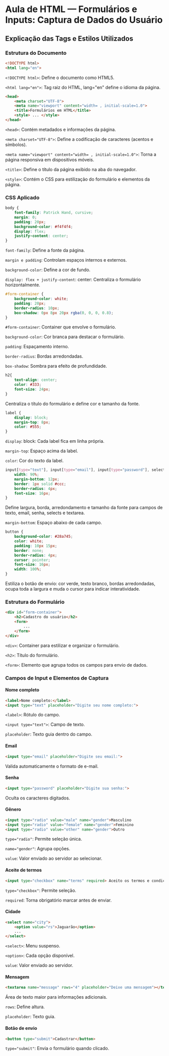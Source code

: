 # Aula de HTML — Formulários e Inputs: Captura de Dados do Usuário

## Explicação das Tags e Estilos Utilizados

### Estrutura do Documento

```html
<!DOCTYPE html>
<html lang="en">
```
``<!DOCTYPE html>``: Define o documento como HTML5.

``<html lang="en">``: Tag raiz do HTML, lang="en" define o idioma da página.

```HTML
<head>
    <meta charset="UTF-8">
    <meta name="viewport" content="width= , initial-scale=1.0">
    <title>Formulários em HTML</title>
    <style> ... </style>
</head>
```
``<head>``: Contém metadados e informações da página.

``<meta charset="UTF-8">``: Define a codificação de caracteres (acentos e símbolos).

``<meta name="viewport" content="width= , initial-scale=1.0">``: Torna a página responsiva em dispositivos móveis.

``<title>``: Define o título da página exibido na aba do navegador.

``<style>``: Contém o CSS para estilização do formulário e elementos da página.

### CSS Aplicado
```CSS
body {
    font-family: Patrick Hand, cursive;
    margin: 0;
    padding: 20px;
    background-color: #f4f4f4;
    display: flex;
    justify-content: center;
}
```
``font-family``: Define a fonte da página.

``margin e padding``: Controlam espaços internos e externos.

``background-color``: Define a cor de fundo.

``display: flex + justify-content``: center: Centraliza o formulário horizontalmente.

```css
#form-container {
    background-color: white;
    padding: 20px;
    border-radius: 10px;
    box-shadow: 0px 8px 20px rgba(0, 0, 0, 0.8);
}
```
``#form-container``: Container que envolve o formulário.

``background-color``: Cor branca para destacar o formulário.

``padding``: Espaçamento interno.

``border-radius``: Bordas arredondadas.

``box-shadow``: Sombra para efeito de profundidade.

```css
h2{
    text-align: center;
    color: #333;
    font-size: 24px;
}
```
Centraliza o título do formulário e define cor e tamanho da fonte.

```css
label {
    display: block;
    margin-top: 8px;
    color: #555;
}
```
``display``: block: Cada label fica em linha própria.

``margin-top``: Espaço acima da label.

``color``: Cor do texto da label.

```css
input[type="text"], input[type="email"], input[type="password"], select, textarea {
    width: 90%;
    margin-bottom: 12px;
    border: 1px solid #ccc;
    border-radius: 4px;
    font-size: 16px;
}
```
Define largura, borda, arredondamento e tamanho da fonte para campos de texto, email, senha, selects e textarea.

``margin-bottom``: Espaço abaixo de cada campo.

```css
button {
    background-color: #28a745;
    color: white;
    padding: 10px 15px;
    border: none;
    border-radius: 4px;
    cursor: pointer;
    font-size: 16px;
    width: 100%;
}
```
Estiliza o botão de envio: cor verde, texto branco, bordas arredondadas, ocupa toda a largura e muda o cursor para indicar interatividade.

### Estrutura do Formulário
```html
<div id="form-container">
    <h2>Cadastro do usuário</h2>
    <form>
        ...
    </form>
</div>
```

``<div>``: Container para estilizar e organizar o formulário.

``<h2>``: Título do formulário.

``<form>``: Elemento que agrupa todos os campos para envio de dados.

### Campos de Input e Elementos de Captura
#### Nome completo

```html
<label>Nome completo:</label>
<input type="text" placeholder="Digite seu nome completo:">
```
``<label>``: Rótulo do campo.

``<input type="text">``: Campo de texto.

``placeholder``: Texto guia dentro do campo.

#### Email

```html
<input type="email" placeholder="Digite seu email:">
```
Valida automaticamente o formato de e-mail.

#### Senha

```html
<input type="password" placeholder="Digite sua senha:">
```
Oculta os caracteres digitados.

#### Gênero

```html
<input type="radio" value="male" name="gender">Masculino
<input type="radio" value="female" name="gender">Feminino
<input type="radio" value="other" name="gender">Outro
```
``type="radio"``: Permite seleção única.

``name="gender"``: Agrupa opções.

``value``: Valor enviado ao servidor ao selecionar.

#### Aceite de termos

```html
<input type="checkbox" name="terms" required> Aceito os termos e condições
```
``type="checkbox"``: Permite seleção.

``required``: Torna obrigatório marcar antes de enviar.

#### Cidade

```html
<select name="city">
    <option value="rs">Jaguarão</option>
    ...
</select>
```
``<select>``: Menu suspenso.

``<option>``: Cada opção disponível.

``value``: Valor enviado ao servidor.

#### Mensagem

```html
<textarea name="message" rows="4" placeholder="Deixe uma mensagem"></textarea>
```
Área de texto maior para informações adicionais.

``rows``: Define altura.

``placeholder``: Texto guia.

#### Botão de envio

```html
<button type="submit">Cadastrar</button>
```
``type="submit"``: Envia o formulário quando clicado.

